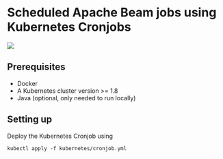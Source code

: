 # Scheduled Apache Beam jobs using Kubernetes Cronjobs

[![](https://img.shields.io/docker/automated/sanderp/beam-scheduling-kubernetes.svg)](https://hub.docker.com/r/sanderp/beam-scheduling-kubernetes/)

## Prerequisites

- Docker
- A Kubernetes cluster version >= 1.8
- Java (optional, only needed to run locally)

## Setting up
Deploy the Kubernetes Cronjob using

    kubectl apply -f kubernetes/cronjob.yml